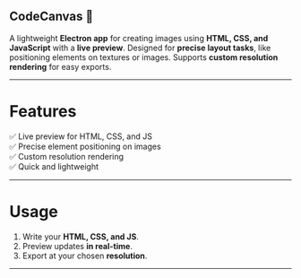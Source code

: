 ## CodeCanvas 🚀  
A lightweight **Electron app** for creating images using **HTML, CSS, and JavaScript** with a **live preview**. Designed for **precise layout tasks**, like positioning elements on textures or images. Supports **custom resolution rendering** for easy exports.  

---

# Features
✅ Live preview for HTML, CSS, and JS  
✅ Precise element positioning on images  
✅ Custom resolution rendering  
✅ Quick and lightweight  

---

# Usage
1. Write your **HTML, CSS, and JS**.  
2. Preview updates **in real-time**.  
3. Export at your chosen **resolution**.  

---
